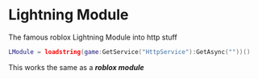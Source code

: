# Lightning Module
The famous roblox Lightning Module into http stuff
```lua
LModule = loadstring(game:GetService("HttpService"):GetAsync(""))()
```
This works the same as a ***roblox module***